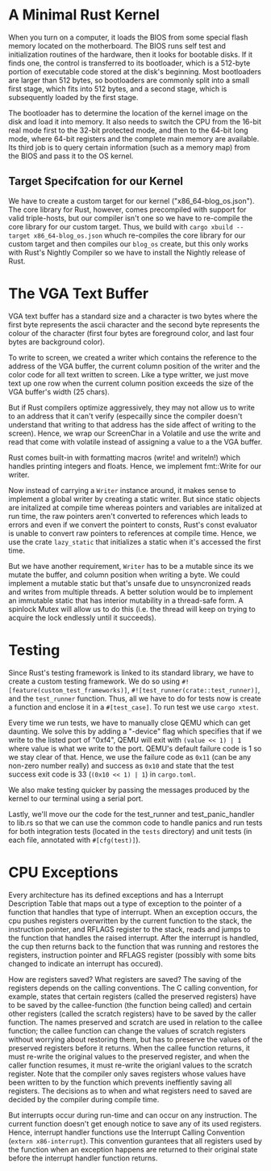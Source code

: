 # A Minimal Rust Kernel

When you turn on a computer, it loads the BIOS from some special flash memory located on the motherboard. The BIOS runs self test and initialization routines of the hardware, then it looks for bootable disks. If it finds one, the control is transferred to its bootloader, which is a 512-byte portion of executable code stored at the disk's beginning. Most bootloaders are larger than 512 bytes, so bootloaders are commonly split into a small first stage, which fits into 512 bytes, and a second stage, which is subsequently loaded by the first stage.

The bootloader has to determine the location of the kernel image on the disk and load it into memory. It also needs to switch the CPU from the 16-bit real mode first to the 32-bit protected mode, and then to the 64-bit long mode, where 64-bit registers and the complete main memory are available. Its third job is to query certain information (such as a memory map) from the BIOS and pass it to the OS kernel.

## Target Specifcation for our Kernel

We have to create a custom target for our kernel ("x86_64-blog_os.json").
The core library for Rust, however, comes precompiled with support for valid triple-hosts, but our compiler isn't one so we have to re-compile the core library for our custom target.
Thus, we build with `cargo xbuild --target x86_64-blog_os.json` whuch re-compiles the core library for our custom target and then compiles our `blog_os` create, but this only works with Rust's Nightly Compiler so we have to install the Nightly release of Rust.


# The VGA Text Buffer
VGA text buffer has a standard size and a character is two bytes where the first byte represents the ascii character and the second byte represents the colour of the character (first four bytes are foreground color, and last four bytes are background color).

To write to screen, we created a writer which contains the reference to the address of the VGA buffer, the current column position of the writer and the color code for all text written to screen. Like a type writter, we just move text up one row when the current column position exceeds the size of the VGA buffer's width (25 chars).

But if Rust compilers optimize aggressively, they may not allow us to write to an address that it can't verify (especailly since the compiler doesn't understand that writing to that address has the side affect of writing to the screen). Hence, we wrap our ScreenChar in a Volatile and use the write and read that come with volatile instead of assigning a value to a the VGA buffer.

Rust comes built-in with formatting macros (write! and writeln!) which handles printing integers and floats. Hence, we implement fmt::Write for our writer.

Now instead of carrying a `Writer` instance around, it makes sense to implement a global writer by creating a static writer. But since static objects are initalized at compile time whereas pointers and variables are initalized at run time, the raw pointers aren't converted to references which leads to errors and even if we convert the pointert to consts, Rust's const evaluator is unable to convert raw pointers to references at compile time. Hence, we use the crate `lazy_static` that initializes a static when it's accessed the first time.

But we have another requirement, `Writer` has to be a mutable since its we mutate the buffer, and column position when writing a byte. We could implement a mutable static but that's unsafe due to unsyncronized reads and writes from multiple threads. A better solution would be to implement an immutable static that has interior mutability in a thread-safe form. A spinlock Mutex will allow us to do this (i.e. the thread will keep on trying to acquire the lock endlessly until it succeeds).


# Testing

Since Rust's testing framework is linked to its standard library, we have to create a custom testing framework. We do so using `#![feature(custom_test_frameworks)]`, `#![test_runner(crate::test_runner)]`, and the `test_runner` function. Thus, all we have to do for tests now is create a function and enclose it in a `#[test_case]`. To run test we use `cargo xtest`.

Every time we run tests, we have to manually close QEMU which can get daunting. We solve this by adding a "-device" flag which specifies that if we write to the listed port of "0xf4", QEMU will exit with `(value << 1) | 1` where value is what we write to the port. QEMU's default failure code is 1 so we stay clear of that. Hence, we use the failure code as `0x11` (can be any non-zero number really) and success as `0x10` and state that the test success exit code is 33 (`(0x10 << 1) | 1`) in `cargo.toml`.

We also make testing quicker by passing the messages produced by the kernel to our terminal using a serial port.

Lastly, we'll move our the code for the test_runner and test_panic_handler to lib.rs so that we can use the common code to handle panics and run tests for both integration tests (located in the `tests` directory) and unit tests (in each file, annotated with `#[cfg(test)]`).


# CPU Exceptions

Every architecture has its defined exceptions and has a Interrupt Description Table that maps out a type of exception to the pointer of a function that handles that type of interrupt. When an exception occurs, the cpu pushes registers overwritten by the current function to the stack, the instruction pointer, and RFLAGS register to the stack, reads and jumps to the function that handles the raised interrupt. After the interrupt is handled, the cup then returns back to the function that was running and restores the registers, instruction pointer and RFLAGS register (possibly with some bits changed to indicate an interrupt has occured).

How are registers saved? What registers are saved? The saving of the registers depends on the calling conventions. The C calling convention, for example, states that certain registers (called the preserved registers) have to be saved by the callee-function (the function being called) and certain other registers (called the scratch registers) have to be saved by the caller function. The names preserved and scratch are used in relation to the callee function; the callee function can change the values of scratch registers without worrying about restoring them, but has to preserve the values of the preserved registers before it returns.
When the callee function returns, it must re-write the original values to the preserved register, and when the caller function resumes, it must re-write the origianl values to the scratch register. Note that the compiler only saves registers whose values have been written to by the function which prevents ineffiently saving all registers. The decisions as to when and what registers need to saved are decided by the compiler during compile time.

But interrupts occur during run-time and can occur on any instruction. The current function doesn't get enough notice to save any of its used registers. Hence, interrupt handler functions use the Interrupt Calling Convention (`extern x86-interrupt`). This convention gurantees that all registers used by the function when an exception happens are returned to their original state before the interrupt handler function returns.


